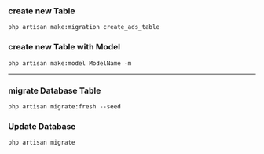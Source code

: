 ### create new Table

`php artisan make:migration create_ads_table`

### create new Table with Model

`php artisan make:model ModelName -m`

---

### migrate Database Table

`php artisan migrate:fresh --seed`

### Update Database

`php artisan migrate`
